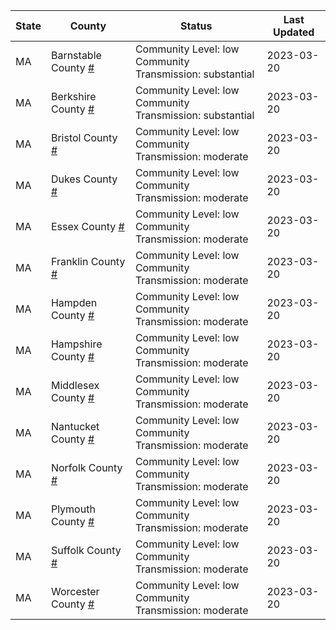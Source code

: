 State | County | Status | Last Updated
--- | --- | --- | --- 
MA | Barnstable County <a href="#barnstable_county">#</a> | <a name="barnstable_county"></a>Community Level: low<br/>Community Transmission: substantial | 2023-03-20
MA | Berkshire County <a href="#berkshire_county">#</a> | <a name="berkshire_county"></a>Community Level: low<br/>Community Transmission: substantial | 2023-03-20
MA | Bristol County <a href="#bristol_county">#</a> | <a name="bristol_county"></a>Community Level: low<br/>Community Transmission: moderate | 2023-03-20
MA | Dukes County <a href="#dukes_county">#</a> | <a name="dukes_county"></a>Community Level: low<br/>Community Transmission: moderate | 2023-03-20
MA | Essex County <a href="#essex_county">#</a> | <a name="essex_county"></a>Community Level: low<br/>Community Transmission: moderate | 2023-03-20
MA | Franklin County <a href="#franklin_county">#</a> | <a name="franklin_county"></a>Community Level: low<br/>Community Transmission: moderate | 2023-03-20
MA | Hampden County <a href="#hampden_county">#</a> | <a name="hampden_county"></a>Community Level: low<br/>Community Transmission: moderate | 2023-03-20
MA | Hampshire County <a href="#hampshire_county">#</a> | <a name="hampshire_county"></a>Community Level: low<br/>Community Transmission: moderate | 2023-03-20
MA | Middlesex County <a href="#middlesex_county">#</a> | <a name="middlesex_county"></a>Community Level: low<br/>Community Transmission: moderate | 2023-03-20
MA | Nantucket County <a href="#nantucket_county">#</a> | <a name="nantucket_county"></a>Community Level: low<br/>Community Transmission: moderate | 2023-03-20
MA | Norfolk County <a href="#norfolk_county">#</a> | <a name="norfolk_county"></a>Community Level: low<br/>Community Transmission: moderate | 2023-03-20
MA | Plymouth County <a href="#plymouth_county">#</a> | <a name="plymouth_county"></a>Community Level: low<br/>Community Transmission: moderate | 2023-03-20
MA | Suffolk County <a href="#suffolk_county">#</a> | <a name="suffolk_county"></a>Community Level: low<br/>Community Transmission: moderate | 2023-03-20
MA | Worcester County <a href="#worcester_county">#</a> | <a name="worcester_county"></a>Community Level: low<br/>Community Transmission: moderate | 2023-03-20
